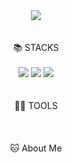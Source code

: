 <!--
**sieoh/sieoh** is a ✨ _special_ ✨ repository because its `README.md` (this file) appears on your GitHub profile.
Here are some ideas to get you started:
- 🔭 I’m currently working on ...
- 🌱 I’m currently learning ...
- 👯 I’m looking to collaborate on ...
- 🤔 I’m looking for help with ...
- 💬 Ask me about ...
- 📫 How to reach me: ...
- 😄 Pronouns: ...
- ⚡ Fun fact: ...
-->
<div align="center">
	<img src="https://capsule-render.vercel.app/api?type=waving&color=96C9F9&height=200&section=header&text=Siyeon%20Github!&fontSize=70" />
</div>
<br>
<br>
<div align="center">
	📚 STACKS
</div>
<br>
<div align="center">
	<img src="https://img.shields.io/badge/Java-007396?style=flat&logo=Java&logoColor=white" />
	<img src="https://img.shields.io/badge/HTML5-E34F26?style=flat&logo=HTML5&logoColor=white" />
	<img src="https://img.shields.io/badge/CSS3-1572B6?style=flat&logo=CSS3&logoColor=white" />
</div>
<br>
<br>
<div align="center">
	💪🏼 TOOLS
</div>
<br>
<div align="center">
	
</div>
<br>
<br>
<div align="center">
	🐱 About Me
</div>
<br>
	
